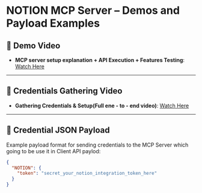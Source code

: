 # NOTION MCP Server – Demos and Payload Examples

## 🎥 Demo Video

- **MCP server setup explanation + API Execution + Features Testing**: [Watch Here](https://drive.google.com/file/d/1D-IVbBsHNlKe7rMzZfWUkmUD-G9X81f5/view?usp=sharing)

---

## 🎥 Credentials Gathering Video

- **Gathering Credentials & Setup(Full ene - to - end video)**: [Watch Here](https://drive.google.com/file/d/1jt2S4Usyis2nim535S9bJAhZ6NE9Axwy/view?usp=sharing)

---

## 🔐 Credential JSON Payload

Example payload format for sending credentials to the MCP Server which going to be use it in Client API paylod:

```json
{
  "NOTION": {
    "token": "secret_your_notion_integration_token_here"
  }
}
```
